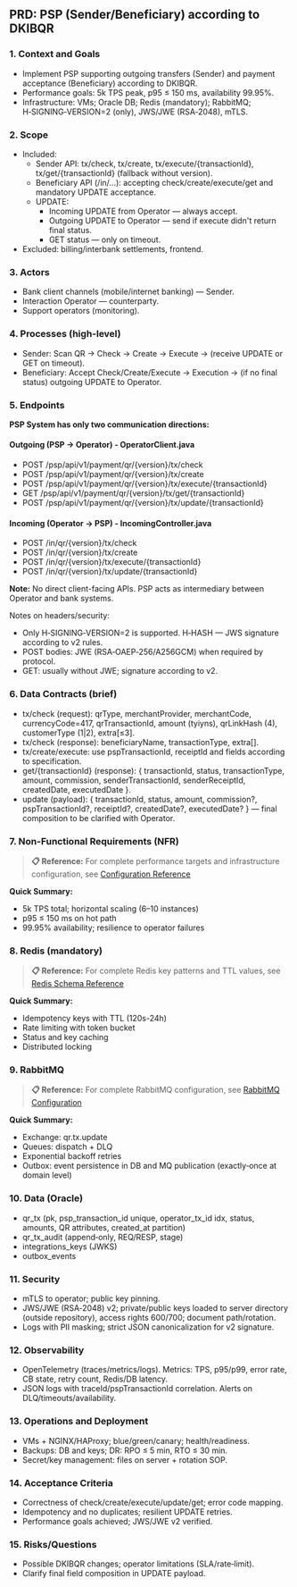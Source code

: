 ## PRD: PSP (Sender/Beneficiary) according to DKIBQR

### 1. Context and Goals
- Implement PSP supporting outgoing transfers (Sender) and payment acceptance (Beneficiary) according to DKIBQR.
- Performance goals: 5k TPS peak, p95 ≤ 150 ms, availability 99.95%.
- Infrastructure: VMs; Oracle DB; Redis (mandatory); RabbitMQ; H‑SIGNING‑VERSION=2 (only), JWS/JWE (RSA‑2048), mTLS.

### 2. Scope
- Included:
  - Sender API: tx/check, tx/create, tx/execute/{transactionId}, tx/get/{transactionId} (fallback without version).
  - Beneficiary API (/in/...): accepting check/create/execute/get and mandatory UPDATE acceptance.
  - UPDATE:
    - Incoming UPDATE from Operator — always accept.
    - Outgoing UPDATE to Operator — send if execute didn't return final status.
    - GET status — only on timeout.
- Excluded: billing/interbank settlements, frontend.

### 3. Actors
- Bank client channels (mobile/internet banking) — Sender.
- Interaction Operator — counterparty.
- Support operators (monitoring).

### 4. Processes (high-level)
- Sender: Scan QR → Check → Create → Execute → (receive UPDATE or GET on timeout).
- Beneficiary: Accept Check/Create/Execute → Execution → (if no final status) outgoing UPDATE to Operator.

### 5. Endpoints

**PSP System has only two communication directions:**

#### Outgoing (PSP → Operator) - OperatorClient.java
- POST /psp/api/v1/payment/qr/{version}/tx/check
- POST /psp/api/v1/payment/qr/{version}/tx/create
- POST /psp/api/v1/payment/qr/{version}/tx/execute/{transactionId}
- GET  /psp/api/v1/payment/qr/{version}/tx/get/{transactionId}
- POST /psp/api/v1/payment/qr/{version}/tx/update/{transactionId}

#### Incoming (Operator → PSP) - IncomingController.java
- POST /in/qr/{version}/tx/check
- POST /in/qr/{version}/tx/create
- POST /in/qr/{version}/tx/execute/{transactionId}
- POST /in/qr/{version}/tx/update/{transactionId}

**Note:** No direct client-facing APIs. PSP acts as intermediary between Operator and bank systems.

Notes on headers/security:
- Only H‑SIGNING‑VERSION=2 is supported. H‑HASH — JWS signature according to v2 rules.
- POST bodies: JWE (RSA‑OAEP‑256/A256GCM) when required by protocol.
- GET: usually without JWE; signature according to v2.

### 6. Data Contracts (brief)
- tx/check (request): qrType, merchantProvider, merchantCode, currencyCode=417, qrTransactionId, amount (tyiyns), qrLinkHash (4), customerType (1|2), extra[≤3].
- tx/check (response): beneficiaryName, transactionType, extra[].
- tx/create/execute: use pspTransactionId, receiptId and fields according to specification.
- get/{transactionId} (response): { transactionId, status, transactionType, amount, commission, senderTransactionId, senderReceiptId, createdDate, executedDate }.
- update (payload): { transactionId, status, amount, commission?, pspTransactionId?, receiptId?, createdDate?, executedDate? } — final composition to be clarified with Operator.

### 7. Non-Functional Requirements (NFR)
> **📋 Reference:** For complete performance targets and infrastructure configuration, see [Configuration Reference](../runtime/configuration-reference.md)

**Quick Summary:**
- 5k TPS total; horizontal scaling (6–10 instances)
- p95 ≤ 150 ms on hot path
- 99.95% availability; resilience to operator failures

### 8. Redis (mandatory)
> **📋 Reference:** For complete Redis key patterns and TTL values, see [Redis Schema Reference](../data/redis-schema.md)

**Quick Summary:**
- Idempotency keys with TTL (120s-24h)
- Rate limiting with token bucket
- Status and key caching
- Distributed locking

### 9. RabbitMQ
> **📋 Reference:** For complete RabbitMQ configuration, see [RabbitMQ Configuration](../messaging/rabbitmq.md)

**Quick Summary:**
- Exchange: qr.tx.update
- Queues: dispatch + DLQ
- Exponential backoff retries
- Outbox: event persistence in DB and MQ publication (exactly‑once at domain level)

### 10. Data (Oracle)
- qr_tx (pk, psp_transaction_id unique, operator_tx_id idx, status, amounts, QR attributes, created_at partition)
- qr_tx_audit (append‑only, REQ/RESP, stage)
- integrations_keys (JWKS)
- outbox_events

### 11. Security
- mTLS to operator; public key pinning.
- JWS/JWE (RSA‑2048) v2; private/public keys loaded to server directory (outside repository), access rights 600/700; document path/rotation.
- Logs with PII masking; strict JSON canonicalization for v2 signature.

### 12. Observability
- OpenTelemetry (traces/metrics/logs). Metrics: TPS, p95/p99, error rate, CB state, retry count, Redis/DB latency.
- JSON logs with traceId/pspTransactionId correlation. Alerts on DLQ/timeouts/availability.

### 13. Operations and Deployment
- VMs + NGINX/HAProxy; blue/green/canary; health/readiness.
- Backups: DB and keys; DR: RPO ≤ 5 min, RTO ≤ 30 min.
- Secret/key management: files on server + rotation SOP.

### 14. Acceptance Criteria
- Correctness of check/create/execute/update/get; error code mapping.
- Idempotency and no duplicates; resilient UPDATE retries.
- Performance goals achieved; JWS/JWE v2 verified.

### 15. Risks/Questions
- Possible DKIBQR changes; operator limitations (SLA/rate‑limit).
- Clarify final field composition in UPDATE payload.



